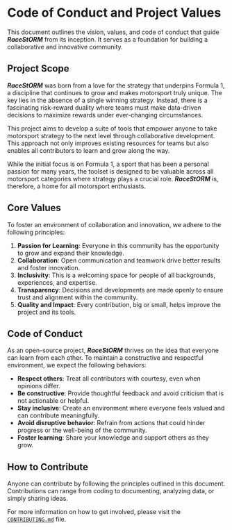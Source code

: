 # Code of Conduct and Project Values

This document outlines the vision, values, and code of conduct that guide ***RaceStORM*** from its inception. It serves as a foundation for building a collaborative and innovative community.

## Project Scope
***RaceStORM*** was born from a love for the strategy that underpins Formula 1, a discipline that continues to grow and makes motorsport truly unique. The key lies in the absence of a single winning strategy. Instead, there is a fascinating risk-reward duality where teams must make data-driven decisions to maximize rewards under ever-changing circumstances.

This project aims to develop a suite of tools that empower anyone to take motorsport strategy to the next level through collaborative development. This approach not only improves existing resources for teams but also enables all contributors to learn and grow along the way.

While the initial focus is on Formula 1, a sport that has been a personal passion for many years, the toolset is designed to be valuable across all motorsport categories where strategy plays a crucial role. ***RaceStORM*** is, therefore, a home for all motorsport enthusiasts.

## Core Values
To foster an environment of collaboration and innovation, we adhere to the following principles:
1. **Passion for Learning**: Everyone in this community has the opportunity to grow and expand their knowledge.
2. **Collaboration**: Open communication and teamwork drive better results and foster innovation.
3. **Inclusivity**: This is a welcoming space for people of all backgrounds, experiences, and expertise.
4. **Transparency**: Decisions and developments are made openly to ensure trust and alignment within the community.
5. **Quality and Impact**: Every contribution, big or small, helps improve the project and its tools.

## Code of Conduct
As an open-source project, ***RaceStORM*** thrives on the idea that everyone can learn from each other. To maintain a constructive and respectful environment, we expect the following behaviors:
- **Respect others**: Treat all contributors with courtesy, even when opinions differ.
- **Be constructive**: Provide thoughtful feedback and avoid criticism that is not actionable or helpful.
- **Stay inclusive**: Create an environment where everyone feels valued and can contribute meaningfully.
- **Avoid disruptive behavior**: Refrain from actions that could hinder progress or the well-being of the community.
- **Foster learning**: Share your knowledge and support others as they grow.

## How to Contribute
Anyone can contribute by following the principles outlined in this document. Contributions can range from coding to documenting, analyzing data, or simply sharing ideas. 

For more information on how to get involved, please visit the [`CONTRIBUTING.md`](https://github.com/Pablomg02/RaceStORM/blob/main/CONTRIBUTING.md#contribution-guide) file.
